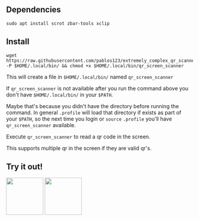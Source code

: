 ## Dependencies
```terminal
sudo apt install scrot zbar-tools xclip
```

## Install
```terminal
wget https://raw.githubusercontent.com/pablos123/extremely_complex_qr_scanner/main/qr_screen_scanner -P $HOME/.local/bin/ && chmod +x $HOME/.local/bin/qr_screen_scanner
```
This will create a file in `$HOME/.local/bin/` named `qr_screen_scanner`

If `qr_screen_scanner` is not available after you run the command above you don't have `$HOME/.local/bin/` in your `$PATH`.

Maybe that's because you didn't have the directory before running the command. In general `.profile` will load that directory if exists as part of your `$PATH`, so the next time you login or `source` `.profile` you'll have `qr_screen_scanner` available.

Execute `qr_screen_scanner` to read a qr code in the screen.

This supports multiple qr in the screen if they are valid qr's.

## Try it out!

<img src="https://user-images.githubusercontent.com/52180403/222569613-e3230131-0ae5-4865-bc64-f4ae2415f2ca.png" width="100" height="100">
<img src="https://user-images.githubusercontent.com/52180403/222570023-52583da7-c82b-4246-9c76-67d315f1ba9e.png" width="100" height="100">

